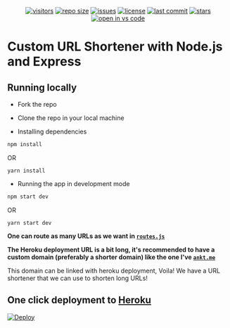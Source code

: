 <p align="center">
<a href="https://github.com/ankityadavhere/url-shortener"><img alt="visitors" src="https://visitor-badge.laobi.icu/badge?page_id=ankityadavhere.url-shortener"></a>
<a href="https://github.com/ankityadavhere/url-shortener"><img alt="repo size" src="https://img.shields.io/github/repo-size/ankityadavhere/url-shortener"></a>
<a href="https://github.com/ankityadavhere/url-shortener/issues"><img alt="issues" src="https://img.shields.io/github/issues/ankityadavhere/url-shortener"></a>
<a href="https://github.com/ankityadavhere/url-shortener/blob/master/LICENSE"><img alt="license"
src="https://img.shields.io/github/license/ankityadavhere/url-shortener"></a>
<a href="https://github.com/ankityadavhere/url-shortener/commits/master"><img alt="last commit"
src="https://img.shields.io/github/last-commit/ankityadavhere/url-shortener"></a>
<a href="https://github.com/ankityadavhere/url-shortener/stargazers"><img alt="stars" src="https://img.shields.io/github/stars/ankityadavhere/url-shortener?style=social"></a>
<a href="https://open.vscode.dev/ankityadavhere/url-shortener"><img alt="open in vs code" src="https://open.vscode.dev/badges/open-in-vscode.svg"></a>
</p>

# Custom URL Shortener with Node.js and Express

## Running locally

- Fork the repo

- Clone the repo in your local machine

- Installing dependencies

```bash
npm install
```

OR

```
yarn install
```

- Running the app in development mode

```bash
npm start dev
```

OR

```
yarn start dev
```

**One can route as many URLs as we want in [`routes.js`](https://github.com/ankityadavhere/url-shortener/blob/main/src/routes/routes.js)**

**The Heroku deployment URL is a bit long, it's recommended to have a custom domain (preferably a shorter domain) like the one I've [`ankt.me`](https://ankt.me)**

This domain can be linked with heroku deployment, Voila! We have a URL shortener that we can use to shorten long URLs!

## One click deployment to [Heroku](https://heroku.com)

<a href="https://heroku.com/deploy">
  <img src="https://www.herokucdn.com/deploy/button.svg" alt="Deploy">
</a>
